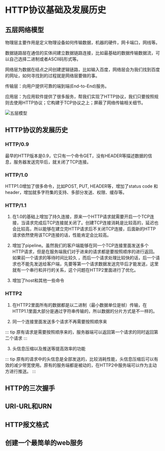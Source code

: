# HTTP协议基础及发展历史

## 五层网络模型

物理层主要作用是定义物理设备如何传输数据，机器的硬件，网卡端口，网线等。

数据链路层在通信的实体间建立数据链路连接，比如最基础的数据传输数据流，可以自己选择二进制或者ASCII码形式等。

网络层为数据在结点之间创建逻辑链路，比如输入百度，网络层会为我们找到百度的网址，如何寻找到的过程就是网络层要做的事。

传输层：向用户提供可靠的端到端(End-to-End)服务。

应用层：为应用软件提供了很多服务，帮我们实现了HTTP协议，我们只要按照规则去使用HTTP协议；它构建于TCP协议之上；屏蔽了网络传输相关细节。

![五层模型](~@image/fiveLevelModel.png)

## HTTP协议的发展历史

### HTTP/0.9

最早的HTTP版本是0.9，它只有一个命令GET，没有HEADER等描述数据的信息，服务器发送完毕后，就关闭了TCP连接。

### HTTP/1.0

HTTP1.0增加了很多命令，比如POST, PUT, HEADER等，增加了status code 和 header，增加就多字符集的支持、多部分发送、权限、缓存等。

### HTTP/1.1

1. 在1.0的基础上增加了持久连接，原来一个HTTP请求就需要开启一个TCP连接，当请求完成后TCP连接就关闭了。创建TCP连接消耗是比较高的，延迟也会比较高，所以能够在建立完HTTP请求后不关闭TCP连接，后面新的HTTP请求依然使用该TCP连接的话，性能肯定会比较高。

2. 增加了pipeline。虽然我们的客户端能够在同一个TCP连接里面发送多个HTTP请求，但是在服务端我们对于进来的请求都是要按照顺序的进行返回。如果前一个请求的等待时间比较久
，而后一个请求处理比较快的话，后一个请求也不能先发送给客户端，先要等第一个请求数据发送完毕后才能发送，这里就有一个串行和并行的关系，这个问题在HTTP2里面进行了优化。

3. 增加了host和其他一些命令

### HTTP2

1. 在HTTP2里面所有的数据都是以二进制（最小数据单位是帧）传输，在HTTP1.1里面大部分是通过字符串传输的，所以数据的分片方式是不一样的。

2. 同一个连接里面发送多个请求不再需要按照顺序来

::: tip
原有请求是需要按照顺序来的，服务器端可以返回第一个请求的同时返回第二个请求
:::

3. 头信息压缩以及推送等提高效率的功能

::: tip
原有的请求中的头信息是全部发送的，比较消耗性能，头信息压缩后可以有效的减少带宽使用。原有的服务端都是被动的，在HTTP2中服务端可以作为主动方进行推送。
:::

## HTTP的三次握手

## URI-URL和URN

## HTTP报文格式

## 创建一个最简单的web服务